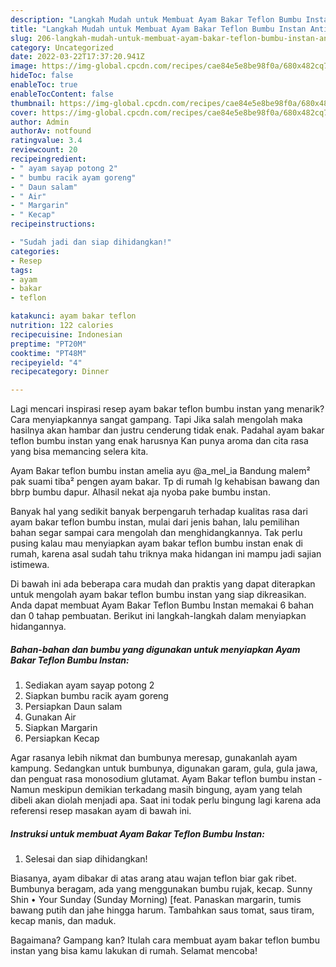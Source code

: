 ```yaml
---
description: "Langkah Mudah untuk Membuat Ayam Bakar Teflon Bumbu Instan Anti Gagal"
title: "Langkah Mudah untuk Membuat Ayam Bakar Teflon Bumbu Instan Anti Gagal"
slug: 206-langkah-mudah-untuk-membuat-ayam-bakar-teflon-bumbu-instan-anti-gagal
category: Uncategorized
date: 2022-03-22T17:37:20.941Z
image: https://img-global.cpcdn.com/recipes/cae84e5e8be98f0a/680x482cq70/ayam-bakar-teflon-bumbu-instan-foto-resep-utama.jpg
hideToc: false
enableToc: true
enableTocContent: false
thumbnail: https://img-global.cpcdn.com/recipes/cae84e5e8be98f0a/680x482cq70/ayam-bakar-teflon-bumbu-instan-foto-resep-utama.jpg
cover: https://img-global.cpcdn.com/recipes/cae84e5e8be98f0a/680x482cq70/ayam-bakar-teflon-bumbu-instan-foto-resep-utama.jpg
author: Admin
authorAv: notfound
ratingvalue: 3.4
reviewcount: 20
recipeingredient:
- " ayam sayap potong 2"
- " bumbu racik ayam goreng"
- " Daun salam"
- " Air"
- " Margarin"
- " Kecap"
recipeinstructions:

- "Sudah jadi dan siap dihidangkan!"
categories:
- Resep
tags:
- ayam
- bakar
- teflon

katakunci: ayam bakar teflon 
nutrition: 122 calories
recipecuisine: Indonesian
preptime: "PT20M"
cooktime: "PT48M"
recipeyield: "4"
recipecategory: Dinner

---
```



Lagi mencari inspirasi resep ayam bakar teflon bumbu instan yang menarik? Cara menyiapkannya sangat gampang. Tapi Jika salah mengolah maka hasilnya akan hambar dan justru cenderung tidak enak. Padahal ayam bakar teflon bumbu instan yang enak harusnya Kan punya aroma dan cita rasa yang bisa memancing selera kita.


Ayam Bakar teflon bumbu instan amelia ayu @a_mel_ia Bandung malem² pak suami tiba² pengen ayam bakar. Tp di rumah lg kehabisan bawang dan bbrp bumbu dapur. Alhasil nekat aja nyoba pake bumbu instan.

Banyak hal yang sedikit banyak berpengaruh terhadap kualitas rasa dari ayam bakar teflon bumbu instan, mulai dari jenis bahan, lalu pemilihan bahan segar sampai cara mengolah dan menghidangkannya. Tak perlu pusing kalau mau menyiapkan ayam bakar teflon bumbu instan enak di rumah, karena asal sudah tahu triknya maka hidangan ini mampu jadi sajian istimewa.


Di bawah ini ada beberapa cara mudah dan praktis yang dapat diterapkan untuk mengolah ayam bakar teflon bumbu instan yang siap dikreasikan. Anda dapat membuat Ayam Bakar Teflon Bumbu Instan memakai 6 bahan dan 0 tahap pembuatan. Berikut ini langkah-langkah dalam menyiapkan hidangannya.

<!--inarticleads1-->

##### Bahan-bahan dan bumbu yang digunakan untuk menyiapkan Ayam Bakar Teflon Bumbu Instan:

1. Sediakan  ayam sayap potong 2
1. Siapkan  bumbu racik ayam goreng
1. Persiapkan  Daun salam
1. Gunakan  Air
1. Siapkan  Margarin
1. Persiapkan  Kecap


Agar rasanya lebih nikmat dan bumbunya meresap, gunakanlah ayam kampung. Sedangkan untuk bumbunya, digunakan garam, gula, gula jawa, dan penguat rasa monosodium glutamat. Ayam Bakar teflon bumbu instan - Namun meskipun demikian terkadang masih bingung, ayam yang telah dibeli akan diolah menjadi apa. Saat ini todak perlu bingung lagi karena ada referensi resep masakan ayam di bawah ini. 

<!--inarticleads2-->

##### Instruksi untuk membuat Ayam Bakar Teflon Bumbu Instan:


1. Selesai dan siap dihidangkan!

Biasanya, ayam dibakar di atas arang atau wajan teflon biar gak ribet. Bumbunya beragam, ada yang menggunakan bumbu rujak, kecap. Sunny Shin • Your Sunday (Sunday Morning) [feat. Panaskan margarin, tumis bawang putih dan jahe hingga harum. Tambahkan saus tomat, saus tiram, kecap manis, dan maduk. 

Bagaimana? Gampang kan? Itulah cara membuat ayam bakar teflon bumbu instan yang bisa kamu lakukan di rumah. Selamat mencoba!
